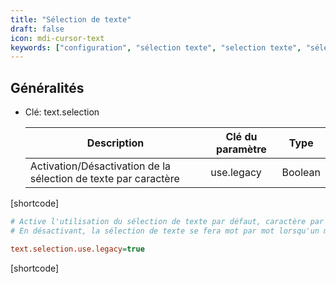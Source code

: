 ```yaml
---
title: "Sélection de texte"
draft: false
icon: mdi-cursor-text
keywords: ["configuration", "sélection texte", "selection texte", "sélection", "selection", "texte"]
---
```


## Généralités

- Clé: text.selection

    | Description                                                                            | Clé du paramètre      | Type    |
    | -------------------------------------------------------------------------------------- | --------------------- | ------- |
    | Activation/Désactivation de la sélection de texte par caractère                        | use.legacy            | Boolean |
    

[shortcode]

```cfg
# Active l'utilisation du sélection de texte par défaut, caractère par caractère 
# En désactivant, la sélection de texte se fera mot par mot lorsqu'un mot est partiellement ou complétement sélectionné

text.selection.use.legacy=true
```

[shortcode]
